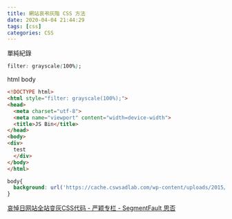 ```yaml
---
title: 網站哀弔灰階 CSS 方法
date: 2020-04-04 21:44:29
tags: [css]
categories: CSS
---
```


單純紀錄

<!--more-->

```css
filter: grayscale(100%);
```

html body
```html
<!DOCTYPE html>
<html style="filter: grayscale(100%);">
<head>
  <meta charset="utf-8">
  <meta name="viewport" content="width=device-width">
  <title>JS Bin</title>
</head>
<body>
<div>
  test
  </div>
</body>
</html>
```

```css
body{
  background: url('https://cache.cswsadlab.com/wp-content/uploads/2015/08/16_bg_noise_scale.jpg') no-repeat center center /cover;
}
```
[哀悼日网站全站变灰CSS代码 - 严颖专栏 - SegmentFault 思否](https://segmentfault.com/a/1190000007781619)